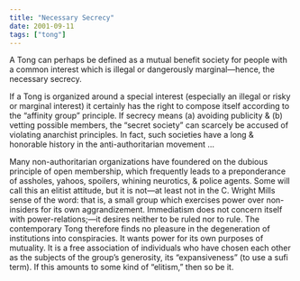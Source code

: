 ```yaml
---
title: "Necessary Secrecy"
date: 2001-09-11
tags: ["tong"]
---
```

A Tong can perhaps be defined as a mutual benefit society for people with a common interest which is illegal or dangerously marginal—hence, the necessary secrecy.

If a Tong is organized around a special interest (especially an illegal or risky or marginal interest) it certainly has the right to compose itself according to the “affinity group” principle. If secrecy means (a) avoiding publicity & (b) vetting possible members, the “secret society” can scarcely be accused of violating anarchist principles. In fact, such societies have a long & honorable history in the anti-authoritarian movement …

Many non-authoritarian organizations have foundered on the dubious principle of open membership, which frequently leads to a preponderance of assholes, yahoos, spoilers, whining neurotics, & police agents. Some will call this an elitist attitude, but it is not—at least not in the C. Wright Mills sense of the word: that is, a small group which exercises power over non-insiders for its own aggrandizement. Immediatism does not concern itself with power-relations;—it desires neither to be ruled nor to rule. The contemporary Tong therefore finds no pleasure in the degeneration of institutions into conspiracies. It wants power for its own purposes of mutuality. It is a free association of individuals who have chosen each other as the subjects of the group’s generosity, its “expansiveness” (to use a sufi term). If this amounts to some kind of “elitism,” then so be it.
